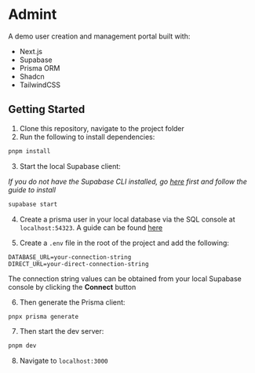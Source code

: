 # Admint
A demo user creation and management portal built with:
- Next.js
- Supabase
- Prisma ORM
- Shadcn
- TailwindCSS

## Getting Started

1. Clone this repository, navigate to the project folder
2. Run the following to install dependencies:
```bash
pnpm install
```
3. Start the local Supabase client:

_If you do not have the Supabase CLI installed, go [here](https://supabase.com/docs/guides/local-development/cli/getting-started?queryGroups=platform&platform=linux) first and follow the guide to install_
```bash
supabase start
```
4. Create a prisma user in your local database via the SQL console at `localhost:54323`.
A guide can be found [here](https://supabase.com/docs/guides/database/prisma?queryGroups=initiate&initiate=pnpm_initiate&queryGroups=migrate&migrate=pnpm_migrate)

6. Create a `.env` file in the root of the project and add the following:
```env
DATABASE_URL=your-connection-string
DIRECT_URL=your-direct-connection-string
```
The connection string values can be obtained from your local Supabase console by clicking the **Connect** button

6. Then generate the Prisma client:
```bash
pnpx prisma generate
```
7. Then start the dev server:
```bash
pnpm dev
```
8. Navigate to `localhost:3000`
